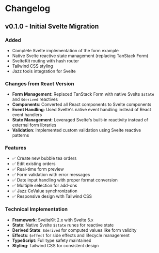 # Changelog

## v0.1.0 - Initial Svelte Migration

### Added
- Complete Svelte implementation of the form example
- Native Svelte reactive state management (replacing TanStack Form)
- SvelteKit routing with hash router
- Tailwind CSS styling
- Jazz tools integration for Svelte

### Changes from React Version
- **Form Management**: Replaced TanStack Form with native Svelte `$state` and `$derived` reactives
- **Components**: Converted all React components to Svelte components
- **Event Handling**: Used Svelte's native event handling instead of React event handlers
- **State Management**: Leveraged Svelte's built-in reactivity instead of external form libraries
- **Validation**: Implemented custom validation using Svelte reactive patterns

### Features
- ✅ Create new bubble tea orders
- ✅ Edit existing orders
- ✅ Real-time form preview
- ✅ Form validation with error messages
- ✅ Date input handling with proper format conversion
- ✅ Multiple selection for add-ons
- ✅ Jazz CoValue synchronization
- ✅ Responsive design with Tailwind CSS

### Technical Implementation
- **Framework**: SvelteKit 2.x with Svelte 5.x
- **State**: Native Svelte `$state` runes for reactive state
- **Derived State**: `$derived` for computed values like form validity
- **Effects**: `$effect` for side effects and lifecycle management
- **TypeScript**: Full type safety maintained
- **Styling**: Tailwind CSS for consistent design 
